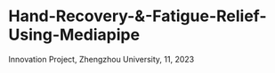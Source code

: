 # Hand-Recovery-&-Fatigue-Relief-Using-Mediapipe
Innovation Project, Zhengzhou University, 11, 2023
